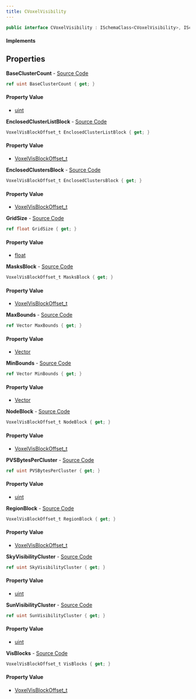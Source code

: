 ```yaml
---
title: CVoxelVisibility
---
```


```csharp
public interface CVoxelVisibility : ISchemaClass<CVoxelVisibility>, ISchemaField, ISchemaClass, INativeHandle
```

#### Implements

## Properties

**BaseClusterCount** - [Source Code](https://github.com/swiftly-solution/swiftlys2/blob/main/managed/src/SwiftlyS2.Generated/Schemas/Interfaces/CVoxelVisibility.cs#L16)

```csharp
ref uint BaseClusterCount { get; }
```

#### Property Value

- [uint](https://learn.microsoft.com/dotnet/api/system.uint32)

**EnclosedClusterListBlock** - [Source Code](https://github.com/swiftly-solution/swiftlys2/blob/main/managed/src/SwiftlyS2.Generated/Schemas/Interfaces/CVoxelVisibility.cs#L34)

```csharp
VoxelVisBlockOffset_t EnclosedClusterListBlock { get; }
```

#### Property Value

- [VoxelVisBlockOffset_t](/docs/api/shared/schemadefinitions/voxelvisblockoffset_t)

**EnclosedClustersBlock** - [Source Code](https://github.com/swiftly-solution/swiftlys2/blob/main/managed/src/SwiftlyS2.Generated/Schemas/Interfaces/CVoxelVisibility.cs#L36)

```csharp
VoxelVisBlockOffset_t EnclosedClustersBlock { get; }
```

#### Property Value

- [VoxelVisBlockOffset_t](/docs/api/shared/schemadefinitions/voxelvisblockoffset_t)

**GridSize** - [Source Code](https://github.com/swiftly-solution/swiftlys2/blob/main/managed/src/SwiftlyS2.Generated/Schemas/Interfaces/CVoxelVisibility.cs#L24)

```csharp
ref float GridSize { get; }
```

#### Property Value

- [float](https://learn.microsoft.com/dotnet/api/system.single)

**MasksBlock** - [Source Code](https://github.com/swiftly-solution/swiftlys2/blob/main/managed/src/SwiftlyS2.Generated/Schemas/Interfaces/CVoxelVisibility.cs#L38)

```csharp
VoxelVisBlockOffset_t MasksBlock { get; }
```

#### Property Value

- [VoxelVisBlockOffset_t](/docs/api/shared/schemadefinitions/voxelvisblockoffset_t)

**MaxBounds** - [Source Code](https://github.com/swiftly-solution/swiftlys2/blob/main/managed/src/SwiftlyS2.Generated/Schemas/Interfaces/CVoxelVisibility.cs#L22)

```csharp
ref Vector MaxBounds { get; }
```

#### Property Value

- [Vector](/docs/api/shared/natives/vector)

**MinBounds** - [Source Code](https://github.com/swiftly-solution/swiftlys2/blob/main/managed/src/SwiftlyS2.Generated/Schemas/Interfaces/CVoxelVisibility.cs#L20)

```csharp
ref Vector MinBounds { get; }
```

#### Property Value

- [Vector](/docs/api/shared/natives/vector)

**NodeBlock** - [Source Code](https://github.com/swiftly-solution/swiftlys2/blob/main/managed/src/SwiftlyS2.Generated/Schemas/Interfaces/CVoxelVisibility.cs#L30)

```csharp
VoxelVisBlockOffset_t NodeBlock { get; }
```

#### Property Value

- [VoxelVisBlockOffset_t](/docs/api/shared/schemadefinitions/voxelvisblockoffset_t)

**PVSBytesPerCluster** - [Source Code](https://github.com/swiftly-solution/swiftlys2/blob/main/managed/src/SwiftlyS2.Generated/Schemas/Interfaces/CVoxelVisibility.cs#L18)

```csharp
ref uint PVSBytesPerCluster { get; }
```

#### Property Value

- [uint](https://learn.microsoft.com/dotnet/api/system.uint32)

**RegionBlock** - [Source Code](https://github.com/swiftly-solution/swiftlys2/blob/main/managed/src/SwiftlyS2.Generated/Schemas/Interfaces/CVoxelVisibility.cs#L32)

```csharp
VoxelVisBlockOffset_t RegionBlock { get; }
```

#### Property Value

- [VoxelVisBlockOffset_t](/docs/api/shared/schemadefinitions/voxelvisblockoffset_t)

**SkyVisibilityCluster** - [Source Code](https://github.com/swiftly-solution/swiftlys2/blob/main/managed/src/SwiftlyS2.Generated/Schemas/Interfaces/CVoxelVisibility.cs#L26)

```csharp
ref uint SkyVisibilityCluster { get; }
```

#### Property Value

- [uint](https://learn.microsoft.com/dotnet/api/system.uint32)

**SunVisibilityCluster** - [Source Code](https://github.com/swiftly-solution/swiftlys2/blob/main/managed/src/SwiftlyS2.Generated/Schemas/Interfaces/CVoxelVisibility.cs#L28)

```csharp
ref uint SunVisibilityCluster { get; }
```

#### Property Value

- [uint](https://learn.microsoft.com/dotnet/api/system.uint32)

**VisBlocks** - [Source Code](https://github.com/swiftly-solution/swiftlys2/blob/main/managed/src/SwiftlyS2.Generated/Schemas/Interfaces/CVoxelVisibility.cs#L40)

```csharp
VoxelVisBlockOffset_t VisBlocks { get; }
```

#### Property Value

- [VoxelVisBlockOffset_t](/docs/api/shared/schemadefinitions/voxelvisblockoffset_t)

